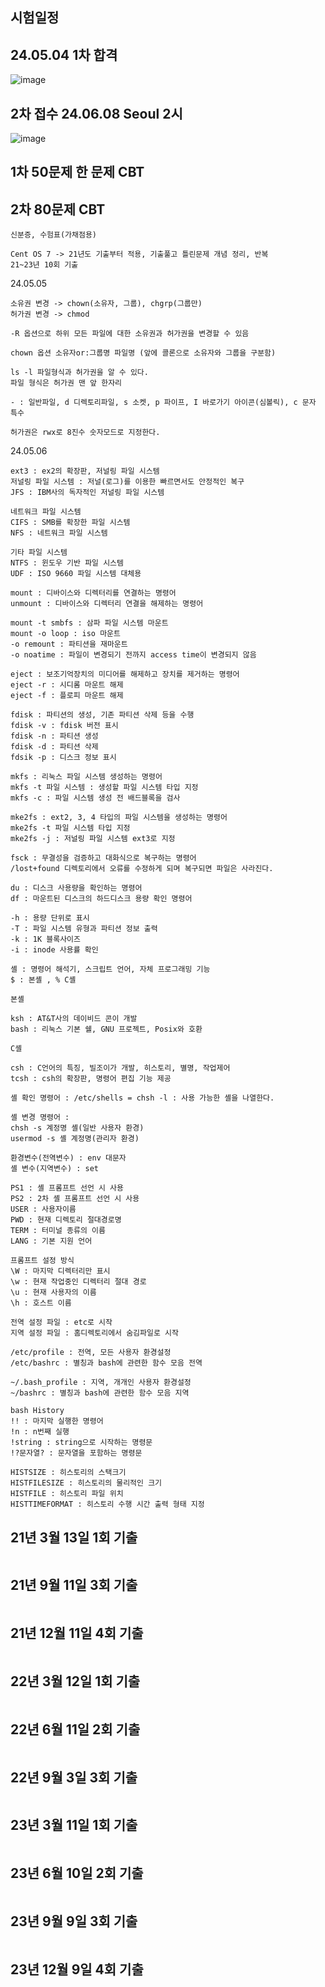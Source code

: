 ## 시험일정

## 24.05.04 1차 합격
![image](https://github.com/chihyeonwon/Linux_master/assets/58906858/9a80fafc-5686-4a49-a5c2-d48b27e57fb8)

## 2차 접수 24.06.08 Seoul 2시
![image](https://github.com/chihyeonwon/Linux_master/assets/58906858/6f47d706-6aa2-4280-ade9-e8369332b696)

## 1차 50문제 한 문제 CBT
## 2차 80문제 CBT
```
신분증, 수험표(가채점용)

Cent OS 7 -> 21년도 기출부터 적용, 기출풀고 틀린문제 개념 정리, 반복
21~23년 10회 기출
```
24.05.05
```
소유권 변경 -> chown(소유자, 그룹), chgrp(그룹만)
허가권 변경 -> chmod

-R 옵션으로 하위 모든 파일에 대한 소유권과 허가권을 변경할 수 있음

chown 옵션 소유자or:그룹명 파일명 (앞에 콜론으로 소유자와 그룹을 구분함)

ls -l 파일형식과 허가권을 알 수 있다.
파일 형식은 허가권 맨 앞 한자리

- : 일반파일, d 디렉토리파일, s 소켓, p 파이프, I 바로가기 아이콘(심볼릭), c 문자 특수

허가권은 rwx로 8진수 숫자모드로 지정한다.
```
24.05.06
```
ext3 : ex2의 확장판, 저널링 파일 시스템 
저널링 파일 시스템 : 저널(로그)를 이용한 빠르면서도 안정적인 복구
JFS : IBM사의 독자적인 저널링 파일 시스템

네트워크 파일 시스템
CIFS : SMB를 확장한 파일 시스템
NFS : 네트워크 파일 시스템

기타 파일 시스템
NTFS : 윈도우 기반 파일 시스템
UDF : ISO 9660 파일 시스템 대체용

mount : 디바이스와 디렉터리를 연결하는 명령어
unmount : 디바이스와 디렉터리 연결을 해제하는 명령어

mount -t smbfs : 삼파 파일 시스템 마운트
mount -o loop : iso 마운트
-o remount : 파티션을 재마운트
-o noatime : 파일이 변경되기 전까지 access time이 변경되지 않음

eject : 보조기억장치의 미디어를 해제하고 장치를 제거하는 명령어
eject -r : 시디롬 마운트 해제
eject -f : 플로피 마운트 해제

fdisk : 파티션의 생성, 기존 파티션 삭제 등을 수행
fdisk -v : fdisk 버전 표시
fdisk -n : 파티션 생성
fdisk -d : 파티션 삭제
fdsik -p : 디스크 정보 표시

mkfs : 리눅스 파일 시스템 생성하는 명령어
mkfs -t 파일 시스템 : 생성할 파일 시스템 타입 지정
mkfs -c : 파일 시스템 생성 전 배드블록을 검사

mke2fs : ext2, 3, 4 타입의 파일 시스템을 생성하는 명령어
mke2fs -t 파일 시스템 타입 지정
mke2fs -j : 저널링 파일 시스템 ext3로 지정

fsck : 무결성을 검증하고 대화식으로 복구하는 명령어
/lost+found 디렉토리에서 오류를 수정하게 되며 복구되면 파일은 사라진다.

du : 디스크 사용량을 확인하는 명령어
df : 마운트된 디스크의 하드디스크 용량 확인 명령어

-h : 용량 단위로 표시
-T : 파일 시스템 유형과 파티션 정보 출력
-k : 1K 블록사이즈
-i : inode 사용률 확인

셸 : 명령어 해석기, 스크립트 언어, 자체 프로그래밍 기능
$ : 본셸 , % C셸

본셸

ksh : AT&T사의 데이비드 콘이 개발
bash : 리눅스 기본 쉘, GNU 프로젝트, Posix와 호환

C셸

csh : C언어의 특징, 빌조이가 개발, 히스토리, 별명, 작업제어
tcsh : csh의 확장판, 명령어 편집 기능 제공

셸 확인 명령어 : /etc/shells = chsh -l : 사용 가능한 셸을 나열한다.

셸 변경 명령어 :
chsh -s 계정명 셸(일반 사용자 환경)
usermod -s 셸 계정명(관리자 환경)

환경변수(전역변수) : env 대문자
셸 변수(지역변수) : set

PS1 : 셸 프롬프트 선언 시 사용
PS2 : 2차 셸 프롬프트 선언 시 사용
USER : 사용자이름
PWD : 현재 디렉토리 절대경로명
TERM : 터미널 종류의 이름
LANG : 기본 지원 언어

프롬프트 설정 방식
\W : 마지막 디렉터리만 표시
\w : 현재 작업중인 디렉터리 절대 경로
\u : 현재 사용자의 이름
\h : 호스트 이름

전역 설정 파일 : etc로 시작
지역 설정 파일 : 홈디렉토리에서 숨김파일로 시작

/etc/profile : 전역, 모든 사용자 환경설정
/etc/bashrc : 별칭과 bash에 관련한 함수 모음 전역

~/.bash_profile : 지역, 개개인 사용자 환경설정
~/bashrc : 별칭과 bash에 관련한 함수 모음 지역

bash History
!! : 마지막 실행한 명령어
!n : n번째 실행
!string : string으로 시작하는 명령문
!?문자열? : 문자열을 포함하는 명령문

HISTSIZE : 히스토리의 스택크기
HISTFILESIZE : 히스토리의 물리적인 크기
HISTFILE : 히스토리 파일 위치
HISTTIMEFORMAT : 히스토리 수행 시간 출력 형태 지정
```

## 21년 3월 13일 1회 기출
```

```
## 21년 9월 11일 3회 기출
```

```
## 21년 12월 11일 4회 기출
```

```
## 22년 3월 12일 1회 기출
```

```
## 22년 6월 11일 2회 기출
```

```
## 22년 9월 3일 3회 기출
```

```
## 23년 3월 11일 1회 기출
```

```
## 23년 6월 10일 2회 기출
```

```
## 23년 9월 9일 3회 기출
```

```
## 23년 12월 9일 4회 기출
```

```
